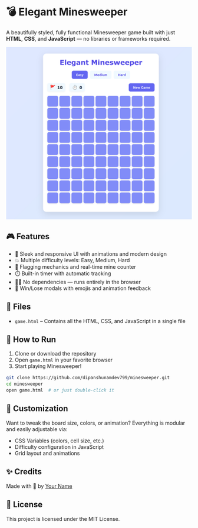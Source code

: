 
# 💣 Elegant Minesweeper

A beautifully styled, fully functional Minesweeper game built with just **HTML**, **CSS**, and **JavaScript** — no libraries or frameworks required.

![Game Screenshot](https://github.com/dipanshunamdev799/minesweeper/blob/main/elegant-minesweeer-screenshot.png)

## 🎮 Features

- 🎨 Sleek and responsive UI with animations and modern design
- 💥 Multiple difficulty levels: Easy, Medium, Hard
- 🚩 Flagging mechanics and real-time mine counter
- ⏱️ Built-in timer with automatic tracking
- 👨‍💻 No dependencies — runs entirely in the browser
- 🎉 Win/Lose modals with emojis and animation feedback

## 📁 Files

- `game.html` – Contains all the HTML, CSS, and JavaScript in a single file

## 🚀 How to Run

1. Clone or download the repository
2. Open `game.html` in your favorite browser
3. Start playing Minesweeper!

```bash
git clone https://github.com/dipanshunamdev799/minesweeper.git
cd minesweeper
open game.html  # or just double-click it
```

## 🔧 Customization

Want to tweak the board size, colors, or animation? Everything is modular and easily adjustable via:

- CSS Variables (colors, cell size, etc.)
- Difficulty configuration in JavaScript
- Grid layout and animations


## ✨ Credits

Made with 💙 by [Your Name](https://github.com/dipanshunamdev799)

## 📄 License

This project is licensed under the MIT License.
